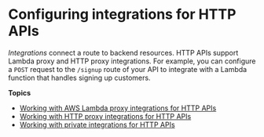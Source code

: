 # Configuring integrations for HTTP APIs<a name="http-api-develop-integrations"></a>

*Integrations* connect a route to backend resources\. HTTP APIs support Lambda proxy and HTTP proxy integrations\. For example, you can configure a `POST` request to the `/signup` route of your API to integrate with a Lambda function that handles signing up customers\.

**Topics**
+ [Working with AWS Lambda proxy integrations for HTTP APIs](http-api-develop-integrations-lambda.md)
+ [Working with HTTP proxy integrations for HTTP APIs](http-api-develop-integrations-http.md)
+ [Working with private integrations for HTTP APIs](http-api-develop-integrations-private.md)